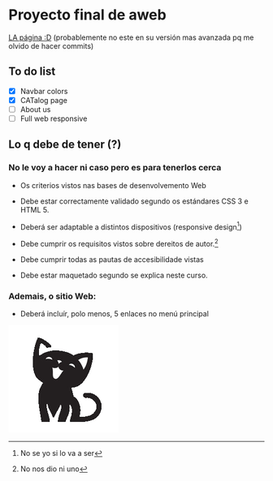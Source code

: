 # Proyecto final de aweb
[LA página :D](https://miauteca.netlify.app "Miauteca")
(probablemente no este en su versión mas avanzada pq me olvido de hacer commits)

## To do list
- [x] Navbar colors
- [x] CATalog page
- [ ] About us
- [ ] Full web responsive

## Lo q debe de tener **(?)**
### No le voy a hacer ni caso pero es para tenerlos cerca
- Os criterios vistos nas bases de desenvolvemento Web

- Debe estar correctamente validado segundo os estándares CSS 3 e HTML 5.

- Deberá ser adaptable a distintos dispositivos (responsive design[^1])

- Debe cumprir os requisitos vistos sobre dereitos de autor.[^2]

- Debe cumprir todas as pautas de accesibilidade vistas

- Debe estar maquetado segundo se explica neste curso.

### Ademais, o sitio Web:

- Deberá incluír, polo menos, 5 enlaces no menú principal


![miau](./img/miau.png)

[^1]: No se yo si lo va a ser
[^2]: No nos dio ni uno